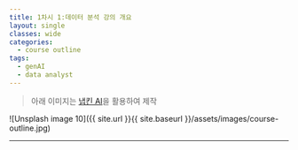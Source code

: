 ```yaml
---
title: 1차시 1:데이터 분석 강의 개요
layout: single
classes: wide
categories:
  - course outline
tags:
  - genAI
  - data analyst
---
```


> 아래 이미지는 [냅킨 AI](https://app.napkin.ai)을 활용하여 제작 

<!-- 이미지를 삽입하려면 assets/images에 이미지를 넣고 이미지명을 이곳에 기재 -->

![Unsplash image 10]({{ site.url }}{{ site.baseurl }}/assets/images/course-outline.jpg)

--- 

